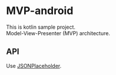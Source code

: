 # MVP-android
This is kotlin sample project.  
Model-View-Presenter (MVP) architecture.

## API  
Use [JSONPlaceholder](https://jsonplaceholder.typicode.com/ "JSONPlaceholder").  
